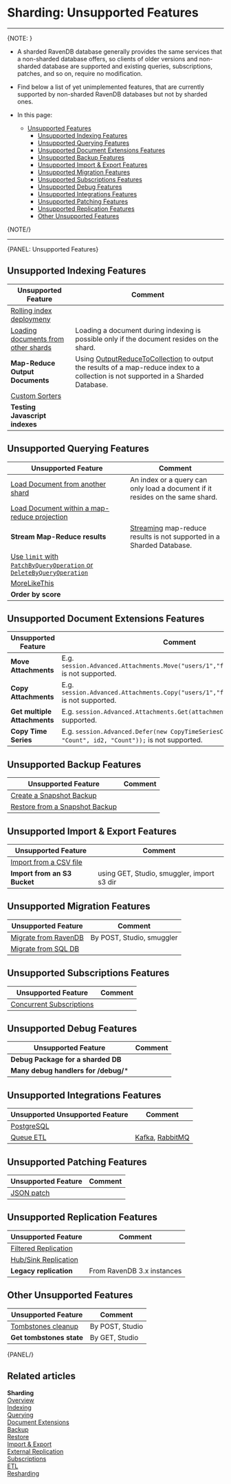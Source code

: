 ﻿# Sharding: Unsupported Features
---

{NOTE: }

* A sharded RavenDB database generally provides the same services that 
  a non-sharded database offers, so clients of older versions and non-sharded 
  database are supported and existing queries, subscriptions, patches, 
  and so on, require no modification.  
* Find below a list of yet unimplemented features, that are currently 
  supported by non-sharded RavenDB databases but not by sharded ones.  
  
* In this page:  
   * [Unsupported Features](../sharding/unsupported#unsupported-features)  
      * [Unsupported Indexing Features](../sharding/unsupported#unsupported-indexing-features)  
      * [Unsupported Querying Features](../sharding/unsupported#unsupported-querying-features)  
      * [Unsupported Document Extensions Features](../sharding/unsupported#unsupported-document-extensions-features)  
      * [Unsupported Backup Features](../sharding/unsupported#unsupported-backup-features)  
      * [Unsupported Import & Export Features](../sharding/unsupported#unsupported-import--export-features)  
      * [Unsupported Migration Features](../sharding/unsupported#unsupported-migration-features)  
      * [Unsupported Subscriptions Features](../sharding/unsupported#unsupported-subscriptions-features)  
      * [Unsupported Debug Features](../sharding/unsupported#unsupported-debug-features)  
      * [Unsupported Integrations Features](../sharding/unsupported#unsupported-integrations-features)  
      * [Unsupported Patching Features](../sharding/unsupported#unsupported-patching-features)  
      * [Unsupported Replication Features](../sharding/unsupported#unsupported-replication-features)  
      * [Other Unsupported Features](../sharding/unsupported#other-unsupported-features)  
  
{NOTE/}

---
{PANEL: Unsupported Features}

## Unsupported Indexing Features

| Unsupported Feature | Comment | 
| ------------- | ------------- | 
| [Rolling index deploymeny](../indexes/rolling-index-deployment) |  | 
| [Loading documents from other shards](../sharding/indexing#unsupported-indexing-features) | Loading a document during indexing is possible only if the document resides on the shard. | 
| **Map-Reduce Output Documents** | Using [OutputReduceToCollection](../indexes/map-reduce-indexes#map-reduce-output-documents) to output the results of a map-reduce index to a collection is not supported in a Sharded Database. | 
| [Custom Sorters](../indexes/querying/sorting#creating-a-custom-sorter) |  | 
| **Testing Javascript indexes** |  | 

## Unsupported Querying Features

| Unsupported Feature | Comment | 
| ------------- | ------------- | 
| [Load Document from another shard](../sharding/indexing#unsupported-indexing-features) | An index or a query can only load a document if it resides on the same shard. | 
| [Load Document within a map-reduce projection](../sharding/querying#projection) |  | 
| **Stream Map-Reduce results** | [Streaming](../client-api/session/querying/how-to-stream-query-results#stream-an-index-query) map-reduce results is not supported in a Sharded Database. | 
| [Use `limit` with `PatchByQueryOperation` or `DeleteByQueryOperation`](../sharding/querying#unsupported-querying-features) |  | 
| [MoreLikeThis](../client-api/session/querying/how-to-use-morelikethis) |  | 
| **Order by score** |  | 

## Unsupported Document Extensions Features

| Unsupported Feature | Comment | 
| ------------- | ------------- | 
| **Move Attachments** | E.g. `session.Advanced.Attachments.Move("users/1","foo","users/2","bar");` is not supported. | 
| **Copy Attachments** | E.g. `session.Advanced.Attachments.Copy("users/1","foo","users/2","bar");` is not supported. | 
| **Get multiple Attachments** | E.g. `session.Advanced.Attachments.Get(attachmentNames)` is not supported. | 
| **Copy Time Series** | E.g. `session.Advanced.Defer(new CopyTimeSeriesCommandData(id,  "Count", id2, "Count"));` is not supported. | 

## Unsupported Backup Features

| Unsupported Feature | Comment | 
| ------------- | ------------- | 
| [Create a Snapshot Backup](../sharding/backup-and-restore/backup#backup-type) |  | 
| [Restore from a Snapshot Backup](../sharding/backup-and-restore/restore#sharding-restore) |  | 

## Unsupported Import & Export Features

| Unsupported Feature | Comment | 
| ------------- | ------------- | 
| [Import from a CSV file](../studio/database/tasks/import-data/import-from-csv) |  | 
| **Import from an S3 Bucket** | using GET, Studio, smuggler, import s3 dir | 


## Unsupported Migration Features

| Unsupported Feature | Comment | 
| ------------- | ------------- | 
| [Migrate from RavenDB](../studio/database/tasks/import-data/import-from-ravendb) | By POST, Studio, smuggler | 
| [Migrate from SQL DB](../studio/database/tasks/import-data/import-from-sql) |  | 

## Unsupported Subscriptions Features

| Unsupported Feature | Comment | 
| ------------- | ------------- | 
| [Concurrent Subscriptions](../client-api/data-subscriptions/concurrent-subscriptions) |  | 

## Unsupported Debug Features

| Unsupported Feature | Comment | 
| ------------- | ------------- | 
| **Debug Package for a sharded DB** |  | 
| **Many debug handlers for /debug/*** |  | 

## Unsupported Integrations Features

| Unsupported Unsupported Feature | Comment | 
| ------------- | ------------- | 
| [PostgreSQL](../integrations/postgresql-protocol/overview) |  | 
| [Queue ETL](../server/ongoing-tasks/etl/queue-etl/overview) | [Kafka](../server/ongoing-tasks/etl/queue-etl/kafka), [RabbitMQ](../server/ongoing-tasks/etl/queue-etl/rabbit-mq) | 

## Unsupported Patching Features

| Unsupported Feature | Comment | 
| ------------- | ------------- | 
| [JSON patch](../client-api/operations/patching/json-patch-syntax) |  | 

## Unsupported Replication Features

| Unsupported Feature | Comment | 
| ------------- | ------------- | 
| [Filtered Replication](../studio/database/tasks/ongoing-tasks/hub-sink-replication/overview#filtered-replication) |  | 
| [Hub/Sink Replication](../studio/database/tasks/ongoing-tasks/hub-sink-replication/overview) |  | 
| **Legacy replication** | From RavenDB 3.x instances | 

## Other Unsupported Features

| Unsupported Feature | Comment | 
| ------------- | ------------- | 
| [Tombstones cleanup](../glossary/tombstone#tombstone-cleaning) | By POST, Studio | 
| **Get tombstones state** | By GET, Studio | 

{PANEL/}

## Related articles

**Sharding**  
[Overview](../sharding/overview)  
[Indexing](../sharding/indexing)  
[Querying](../sharding/querying)  
[Document Extensions](../sharding/document-extensions)  
[Backup](../sharding/backup-and-restore/backup)  
[Restore](../sharding/backup-and-restore/restore)  
[Import & Export](../sharding/import-and-export)  
[External Replication](../sharding/external-replication)  
[Subscriptions](../sharding/subscriptions)  
[ETL](../sharding/etl)  
[Resharding](../sharding/resharding)  
